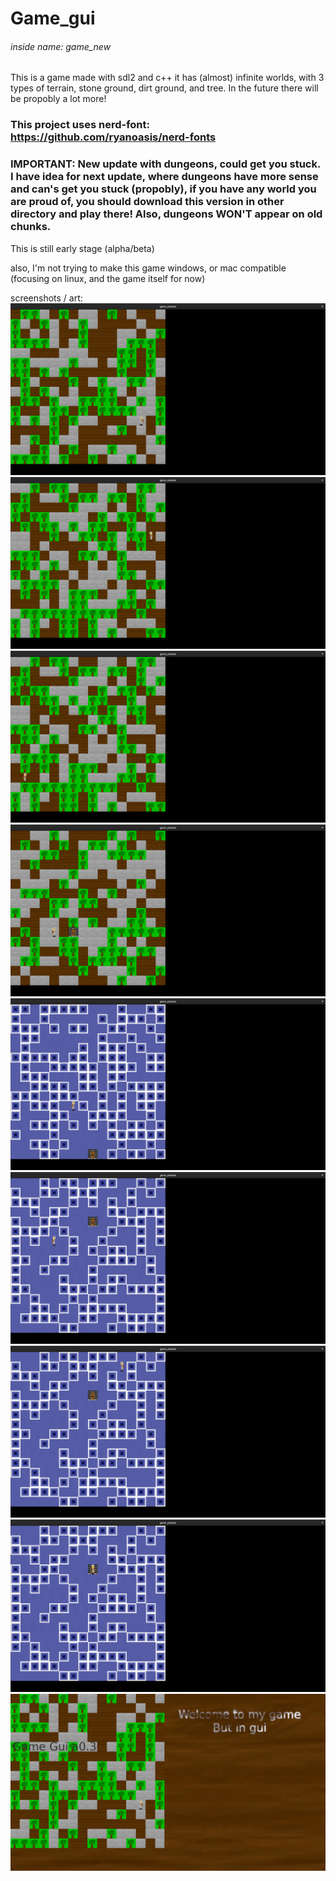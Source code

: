 # Game_gui 
###### inside name: game_new
This is a game made with sdl2 and c++
it has (almost) infinite worlds, with 3 types of terrain, stone ground, dirt ground, and tree. In the future there will be propobly a lot more!

### This project uses nerd-font: https://github.com/ryanoasis/nerd-fonts

### IMPORTANT: New update with dungeons, could get you stuck. I have idea for next update, where dungeons have more sense and can's get you stuck (propobly), if you have any world you are proud of, you should download this version in other directory and play there! Also, dungeons WON'T appear on old chunks.

This is still early stage (alpha/beta)

also, I'm not trying to make this game windows, or mac compatible (focusing on linux, and the game itself for now)

screenshots / art:
![](screenshots/1.png)
![](screenshots/2.png)
![](screenshots/3.png)
![](screenshots/4.png)
![](screenshots/5.png)
![](screenshots/6.png)
![](screenshots/7.png)
![](screenshots/8.png)
![](screenshots/9.png)
